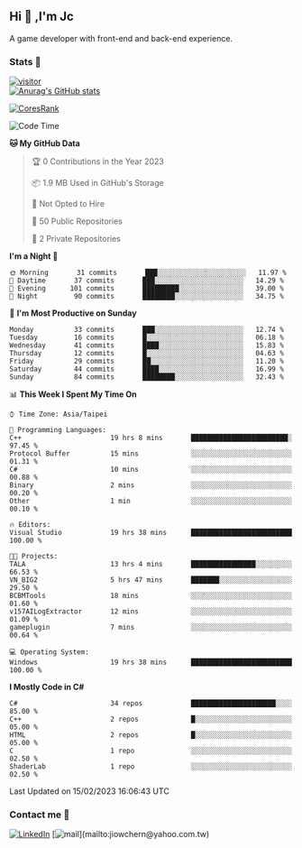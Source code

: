 ## Hi 👋 ,I'm Jc  

A game developer with front-end and back-end experience.  

### Stats  📝
[![visitor](https://visitor-badge.glitch.me/badge?page_id=jiowchern.jiowchern&style=flat-square&color=0088cc)](https://visitor-badge.glitch.me/badge?page_id=jiowchern.jiowchern&style=flat-square&color=0088cc)  
[![Anurag's GitHub stats](https://github-readme-stats.vercel.app/api?username=jiowchern&count_private=true&&show_icons=true)](https://github.com/anuraghazra/github-readme-stats)  
<!-- [![trophy](https://github-profile-trophy.vercel.app/?username=jiowchern)](https://github.com/ryo-ma/github-profile-trophy)   -->
[![CoresRank](https://cr-ss-service.azurewebsites.net/api/ScreenShot?widget=summary&username=jiowchern)](https://cr-ss-service.azurewebsites.net/api/ScreenShot?widget=summary&username=jiowchern)


<!--START_SECTION:waka-->
![Code Time](http://img.shields.io/badge/Code%20Time-931%20hrs%2051%20mins-blue)

**🐱 My GitHub Data** 

> 🏆 0 Contributions in the Year 2023
 > 
> 📦 1.9 MB Used in GitHub's Storage 
 > 
> 🚫 Not Opted to Hire
 > 
> 📜 50 Public Repositories 
 > 
> 🔑 2 Private Repositories  
 > 
**I'm a Night 🦉** 

```text
🌞 Morning       31 commits       ███░░░░░░░░░░░░░░░░░░░░░░   11.97 % 
🌆 Daytime       37 commits       ███░░░░░░░░░░░░░░░░░░░░░░   14.29 % 
🌃 Evening      101 commits       █████████░░░░░░░░░░░░░░░░   39.00 % 
🌙 Night         90 commits       ████████░░░░░░░░░░░░░░░░░   34.75 % 

```
📅 **I'm Most Productive on Sunday** 

```text
Monday          33 commits       ███░░░░░░░░░░░░░░░░░░░░░░   12.74 % 
Tuesday         16 commits       █░░░░░░░░░░░░░░░░░░░░░░░░   06.18 % 
Wednesday       41 commits       ████░░░░░░░░░░░░░░░░░░░░░   15.83 % 
Thursday        12 commits       █░░░░░░░░░░░░░░░░░░░░░░░░   04.63 % 
Friday          29 commits       ██░░░░░░░░░░░░░░░░░░░░░░░   11.20 % 
Saturday        44 commits       ████░░░░░░░░░░░░░░░░░░░░░   16.99 % 
Sunday          84 commits       ████████░░░░░░░░░░░░░░░░░   32.43 % 

```


📊 **This Week I Spent My Time On** 

```text
⌚︎ Time Zone: Asia/Taipei

💬 Programming Languages: 
C++                      19 hrs 8 mins       ████████████████████████░   97.45 % 
Protocol Buffer          15 mins             ░░░░░░░░░░░░░░░░░░░░░░░░░   01.31 % 
C#                       10 mins             ░░░░░░░░░░░░░░░░░░░░░░░░░   00.88 % 
Binary                   2 mins              ░░░░░░░░░░░░░░░░░░░░░░░░░   00.20 % 
Other                    1 min               ░░░░░░░░░░░░░░░░░░░░░░░░░   00.10 % 

🔥 Editors: 
Visual Studio            19 hrs 38 mins      █████████████████████████   100.00 % 

🐱‍💻 Projects: 
TALA                     13 hrs 4 mins       ████████████████░░░░░░░░░   66.53 % 
VN_BIG2                  5 hrs 47 mins       ███████░░░░░░░░░░░░░░░░░░   29.50 % 
BCBMTools                18 mins             ░░░░░░░░░░░░░░░░░░░░░░░░░   01.60 % 
v157AILogExtractor       12 mins             ░░░░░░░░░░░░░░░░░░░░░░░░░   01.09 % 
gameplugin               7 mins              ░░░░░░░░░░░░░░░░░░░░░░░░░   00.64 % 

💻 Operating System: 
Windows                  19 hrs 38 mins      █████████████████████████   100.00 % 

```

**I Mostly Code in C#** 

```text
C#                       34 repos            █████████████████████░░░░   85.00 % 
C++                      2 repos             █░░░░░░░░░░░░░░░░░░░░░░░░   05.00 % 
HTML                     2 repos             █░░░░░░░░░░░░░░░░░░░░░░░░   05.00 % 
C                        1 repo              ░░░░░░░░░░░░░░░░░░░░░░░░░   02.50 % 
ShaderLab                1 repo              ░░░░░░░░░░░░░░░░░░░░░░░░░   02.50 % 

```



 Last Updated on 15/02/2023 16:06:43 UTC
<!--END_SECTION:waka-->



### Contact me 💬
[![LinkedIn](https://img.shields.io/badge/-JiowchernChen-0077B5?style==flat-square&logo=LinkedIn&logoColor=white)](https://www.linkedin.com/in/jiowchern-chen-4aaa90b7/) [![mail](https://img.shields.io/badge/-jiowchern%40yahoo.com.tw-blueviolet?style=flat-square&logo=yahoo!)](mailto:jiowchern@yahoo.com.tw)    

<!-- [![Linkedin Badge](https://img.shields.io/badge/-LinkedIn-blue?style=flat-square&logo=Linkedin&logoColor=white&link=https://www.linkedin.com/in/jiowchern-chen-4aaa90b7/)](https://www.linkedin.com/in/jiowchern-chen-4aaa90b7/) -->


<!--
**jiowchern/jiowchern** is a ✨ _special_ ✨ repository because its `README.md` (this file) appears on your GitHub profile.

Here are some ideas to get you started:

- 🔭 I’m currently working on ...
- 🌱 I’m currently learning ...
- 👯 I’m looking to collaborate on ...
- 🤔 I’m looking for help with ...
- 💬 Ask me about ...
- 📫 How to reach me: ...
- 😄 Pronouns: ...
- ⚡ Fun fact: ...
-->
